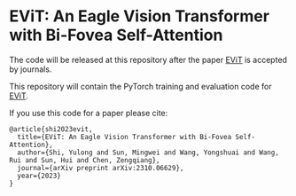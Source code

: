 # EViT: An Eagle Vision Transformer with Bi-Fovea Self-Attention

The code will be released at this repository after the paper [EViT](https://arxiv.org/abs/2310.06629) is accepted by journals.

This repository will contain the PyTorch training and evaluation code for [EViT](https://arxiv.org/abs/2310.06629).

If you use this code for a paper please cite:

```
@article{shi2023evit,
  title={EViT: An Eagle Vision Transformer with Bi-Fovea Self-Attention},
  author={Shi, Yulong and Sun, Mingwei and Wang, Yongshuai and Wang, Rui and Sun, Hui and Chen, Zengqiang},
  journal={arXiv preprint arXiv:2310.06629},
  year={2023}
}
```
